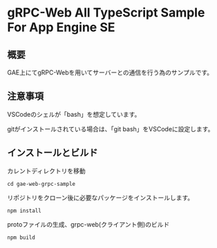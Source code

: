 # gRPC-Web All TypeScript Sample For App Engine SE

## 概要

GAE上にてgRPC-Webを用いてサーバーとの通信を行う為のサンプルです。

## 注意事項

VSCodeのシェルが「bash」を想定しています。

gitがインストールされている場合は、「git bash」をVSCodeに設定します。

## インストールとビルド

カレントディレクトリを移動

```
cd gae-web-grpc-sample
```

リポジトリをクローン後に必要なパッケージをインストールします。

```
npm install
```

protoファイルの生成、grpc-web(クライアント側)のビルド

```
npm build
```